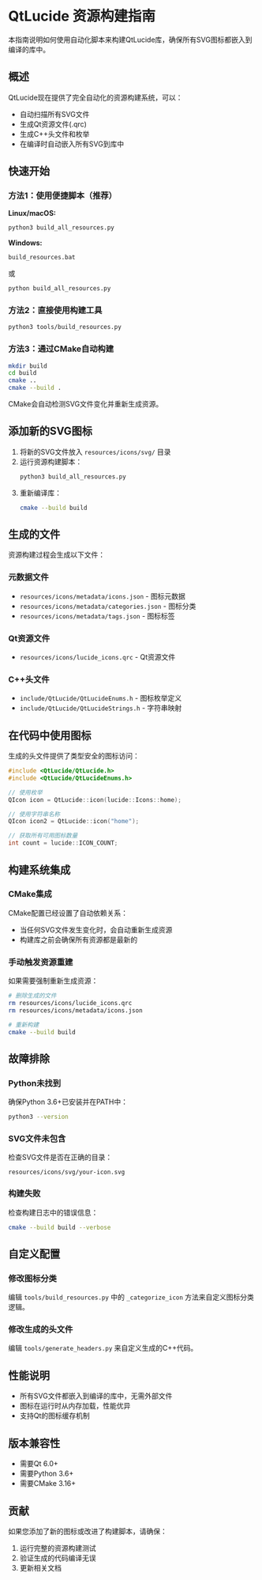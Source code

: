 # QtLucide 资源构建指南

本指南说明如何使用自动化脚本来构建QtLucide库，确保所有SVG图标都嵌入到编译的库中。

## 概述

QtLucide现在提供了完全自动化的资源构建系统，可以：
- 自动扫描所有SVG文件
- 生成Qt资源文件(.qrc)
- 生成C++头文件和枚举
- 在编译时自动嵌入所有SVG到库中

## 快速开始

### 方法1：使用便捷脚本（推荐）

**Linux/macOS:**
```bash
python3 build_all_resources.py
```

**Windows:**
```cmd
build_resources.bat
```
或
```cmd
python build_all_resources.py
```

### 方法2：直接使用构建工具
```bash
python3 tools/build_resources.py
```

### 方法3：通过CMake自动构建
```bash
mkdir build
cd build
cmake ..
cmake --build .
```

CMake会自动检测SVG文件变化并重新生成资源。

## 添加新的SVG图标

1. 将新的SVG文件放入 `resources/icons/svg/` 目录
2. 运行资源构建脚本：
   ```bash
   python3 build_all_resources.py
   ```
3. 重新编译库：
   ```bash
   cmake --build build
   ```

## 生成的文件

资源构建过程会生成以下文件：

### 元数据文件
- `resources/icons/metadata/icons.json` - 图标元数据
- `resources/icons/metadata/categories.json` - 图标分类
- `resources/icons/metadata/tags.json` - 图标标签

### Qt资源文件
- `resources/icons/lucide_icons.qrc` - Qt资源文件

### C++头文件
- `include/QtLucide/QtLucideEnums.h` - 图标枚举定义
- `include/QtLucide/QtLucideStrings.h` - 字符串映射

## 在代码中使用图标

生成的头文件提供了类型安全的图标访问：

```cpp
#include <QtLucide/QtLucide.h>
#include <QtLucide/QtLucideEnums.h>

// 使用枚举
QIcon icon = QtLucide::icon(lucide::Icons::home);

// 使用字符串名称
QIcon icon2 = QtLucide::icon("home");

// 获取所有可用图标数量
int count = lucide::ICON_COUNT;
```

## 构建系统集成

### CMake集成
CMake配置已经设置了自动依赖关系：
- 当任何SVG文件发生变化时，会自动重新生成资源
- 构建库之前会确保所有资源都是最新的

### 手动触发资源重建
如果需要强制重新生成资源：
```bash
# 删除生成的文件
rm resources/icons/lucide_icons.qrc
rm resources/icons/metadata/icons.json

# 重新构建
cmake --build build
```

## 故障排除

### Python未找到
确保Python 3.6+已安装并在PATH中：
```bash
python3 --version
```

### SVG文件未包含
检查SVG文件是否在正确的目录：
```
resources/icons/svg/your-icon.svg
```

### 构建失败
检查构建日志中的错误信息：
```bash
cmake --build build --verbose
```

## 自定义配置

### 修改图标分类
编辑 `tools/build_resources.py` 中的 `_categorize_icon` 方法来自定义图标分类逻辑。

### 修改生成的头文件
编辑 `tools/generate_headers.py` 来自定义生成的C++代码。

## 性能说明

- 所有SVG文件都嵌入到编译的库中，无需外部文件
- 图标在运行时从内存加载，性能优异
- 支持Qt的图标缓存机制

## 版本兼容性

- 需要Qt 6.0+
- 需要Python 3.6+
- 需要CMake 3.16+

## 贡献

如果您添加了新的图标或改进了构建脚本，请确保：
1. 运行完整的资源构建测试
2. 验证生成的代码编译无误
3. 更新相关文档
